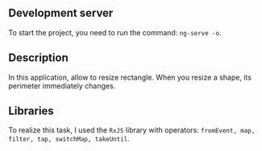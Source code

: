 ## Development server
To start the project, you need to run the command: `ng-serve -o`. 

## Description
In this application, allow to resize rectangle. 
When you resize a shape, its perimeter immediately changes.

## Libraries
To realize this task, I used the `RxJS` library with operators: `fromEvent, map, filter, tap, switchMap, takeUntil`.
